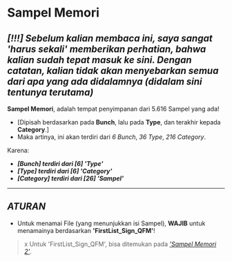 # Sampel Memori

***[!!!] Sebelum kalian membaca ini, saya sangat 'harus sekali' memberikan perhatian, bahwa kalian sudah tepat masuk ke sini. Dengan catatan, kalian tidak akan menyebarkan semua dari apa yang ada didalamnya (didalam sini tentunya terutama)***
--

**Sampel Memori**, adalah tempat penyimpanan dari 5.616 Sampel yang ada!
- [Dipisah berdasarkan pada **Bunch**, lalu pada **Type**, dan terakhir kepada **Category**.]
- Maka artinya, ini akan terdiri dari *6 Bunch*, *36 Type*, *216 Category*.

Karena:
- _**[Bunch] terdiri dari [6] 'Type'**_
- _**[Type] terdiri dari [6] 'Category'**_
- _**[Category] terdiri dari [26] 'Sampel'**_
---

***ATURAN***
---
- Untuk menamai File (yang menunjukkan isi Sampel), **WAJIB** untuk menamainya berdasarkan **'FirstList_Sign_QFM'**!
> x
> Untuk 'FirstList_Sign_QFM', bisa ditemukan pada [*'Sampel Memori 2'*](https://docs.google.com/spreadsheets/d/1zLfmoWbyX3uObGxpigM-m-7OviPcki7hWT1SjPG9ZI8/edit?usp=sharing).
